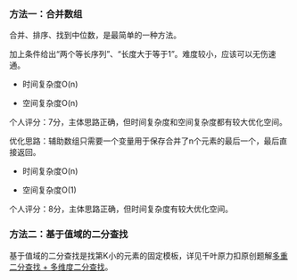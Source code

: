 ### 方法一：合并数组

合并、排序、找到中位数，是最简单的一种方法。

加上条件给出“两个等长序列”、“长度大于等于1”。难度较小，应该可以无伤速通。



- 时间复杂度O(n)

- 空间复杂度O(n)

个人评分：7分，主体思路正确，但时间复杂度和空间复杂度都有较大优化空间。



优化思路：辅助数组只需要一个变量用于保存合并了n个元素的最后一个，最后直接返回。

- 时间复杂度O(n)

- 空间复杂度O(1)


个人评分：8分，主体思路正确，但时间复杂度有较大优化空间。





### 方法二：基于值域的二分查找

基于值域的二分查找是找第K小的元素的固定模板，详见千叶原力扣原创题解[多重二分查找 + 多维度二分查找](https://link.zhihu.com/?target=https%3A//leetcode.cn/problems/median-of-two-sorted-arrays/solution/by-sui-xin-yuan-f9an/)。
